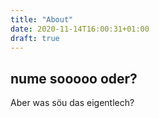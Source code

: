 ```yaml
---
title: "About"
date: 2020-11-14T16:00:31+01:00
draft: true
---
```

## nume sooooo oder?

Aber was söu das eigentlech?
